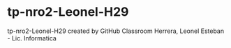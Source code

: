 # tp-nro2-Leonel-H29
tp-nro2-Leonel-H29 created by GitHub Classroom
Herrera, Leonel Esteban - Lic. Informatica
